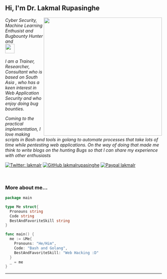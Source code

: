 <h2> Hi, I'm Dr. Lakmal Rupasinghe</h2>
<img align='right' src="https://github-readme-stats.vercel.app/api?username=lakmalrupasinghe&show_icons=true&theme=radical" width="380">
<p><em>Cyber Security, Machine Learning Enthusist and Bugbounty Hunter and <br><img src="https://media.giphy.com/media/WUlplcMpOCEmTGBtBW/giphy.gif" width="30"><br><br>
 I am a Trainer, Researcher, Consultant who is based on South Asia , who has a keen interest in Web Application Security and who enjoy doing bug bounties.

Coming to the practical implementation, I love making scripts in Bash and tools in golang to automate processes that take lots of time while pentesting web applications. On the way of doing that made me think to write blogs on the hunting Bugs so that I can share my experience with other enthusiasts
</em></p>

[![Twitter: lakmalr](https://img.shields.io/twitter/follow/KathanP19?style=flat-square)](https://twitter.com/lakmalr)
[![GitHub lakmalrupasinghe](https://img.shields.io/github/followers/lakmalrupasinghe?label=follow%20github&style=flat-square)](https://github.com/lakmalrupasinghe)
[![Paypal lakmalr](https://img.shields.io/badge/$-support-ff69b4.svg?style=flat)](https://www.buymeacoffee.com/lakmalr)

<br>

### More about me...

```go
package main

type Me struct{
  Pronouns string
  Code string
  BestAndFavoriteSkill string
}

func main() {
  me := &Me{
    Pronouns: "He/Him",
    Code: "Bash and Golang",
    BestAndFavoriteSkill: "Web Hacking :D"
  }
  _ = me
}
```
---
